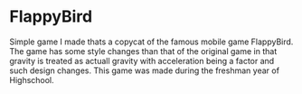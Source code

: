 # FlappyBird

Simple game I made thats a copycat of the famous mobile game FlappyBird. The game has some style changes than that of the original game in that gravity is treated as actuall gravity with acceleration being a factor and such design changes. This game was made during the freshman year of Highschool.
